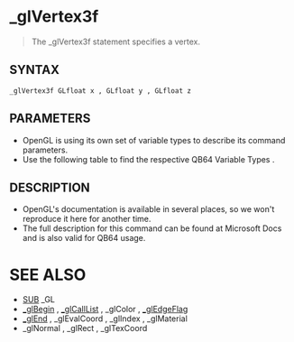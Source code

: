 # _glVertex3f
> The _glVertex3f statement specifies a vertex.

## SYNTAX
`_glVertex3f GLfloat x , GLfloat y , GLfloat z`

## PARAMETERS
* OpenGL is using its own set of variable types to describe its command parameters.
* Use the following table to find the respective QB64 Variable Types .


## DESCRIPTION
* OpenGL's documentation is available in several places, so we won't reproduce it here for another time.
* The full description for this command can be found at Microsoft Docs and is also valid for QB64 usage.


# SEE ALSO
* [SUB](SUB.md) _GL
* [_glBegin](_glBegin.md) , [_glCallList](_glCallList.md) , _glColor , [_glEdgeFlag](_glEdgeFlag.md)
* [_glEnd](_glEnd.md) , _glEvalCoord , _glIndex , _glMaterial
* _glNormal , _glRect , _glTexCoord

